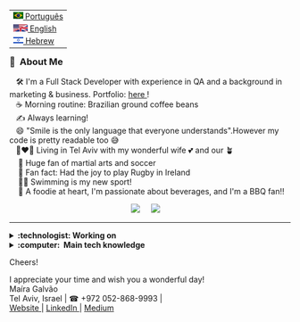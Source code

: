 



<table align="right">
 <tr><td><a href="README.md"><img src="br-flag.jpg" height="13"> Português</a></td></tr>
 <tr><td><a href="README_fr.md"><img src="eng-flag.svg" height="13"> English</a></td></tr>
 <tr><td><a href="README_pt.md"><img src="israel-flag.png" height="13"> Hebrew</a></td></tr>
</table>

### :space_invader: &nbsp;About Me


&nbsp;&nbsp;&nbsp;🛠️ I'm a Full Stack Developer with experience in QA and a background in marketing & business.
Portfolio: <a href='https://maira-galvao-portfolio.web.app/'>here </a>! \
&nbsp;&nbsp;&nbsp;☕ Morning routine: Brazilian ground coffee beans \
&nbsp;&nbsp;&nbsp;✍️ Always learning!\
&nbsp;&nbsp;&nbsp;😄 "Smile is the only language that everyone understands".However my code is pretty readable too 😅\
&nbsp;&nbsp;&nbsp;👩‍❤️‍👩 Living in Tel Aviv with my wonderful wife :two_hearts: and our 🪴\
&nbsp;&nbsp;&nbsp;&nbsp;🥋 Huge fan of martial arts and soccer\
&nbsp;&nbsp;&nbsp;&nbsp;🏉 Fan fact: Had the joy to play Rugby in Ireland\
&nbsp;&nbsp;&nbsp;&nbsp;🏊‍♀️ Swimming is my new sport!\
&nbsp;&nbsp;&nbsp;&nbsp;🥘 A foodie at heart, I'm passionate about beverages, and I'm a BBQ fan!!


<p align="center">
  <a href="mailto:mairagalvao01@gmail.com?subject=Hey%20Maira%20"><img src="https://img.shields.io/badge/gmail-%23D14836.svg?&style=for-the-badge&logo=gmail&logoColor=white" /></a>&nbsp;&nbsp;&nbsp;&nbsp;
 <a href="https://www.linkedin.com/in/maira-galvao"><img src="https://img.shields.io/badge/linkedin-%230077B5.svg?&style=for-the-badge&logo=linkedin&logoColor=white" /></a>&nbsp;&nbsp;&nbsp;&nbsp;

<hr/>

<details>
  <summary><b> :technologist: Working on</b></summary>
  <br/>

<b> Ivrit Sheli | The Hebrew Lyric Transliterate </b>
App that offers phonetic and punctuation Hebrew for English speakers with a lyric link scraped from the web.
<a href='https://github.com/MairaGalvao/The-Hebrew-Lyric-Transliterate'>Code </a>


<b> The Real Bill | The real cost of living worldwide </b>
App that provides information about the Living Index - theory based on the Purchasing Power Parity.
<a href='https://github.com/MairaGalvao/TheRealBill_App'>Code </a> &
 <a href='https://therealbill-6c919.web.app/'>Demo </a>





 
 
</details>



<details>
  <summary><b>:computer: &nbsp;Main tech knowledge</b></summary>
  <br/>

![Python](https://img.shields.io/badge/PYTHON-007396.svg?&style=flat&logo=python&logoColor=white)&nbsp;
![React](https://img.shields.io/badge/REACT-DD0031.svg?&style=flat&logo=react&logoColor=white)&nbsp;
![Angular](https://img.shields.io/badge/ANGULAR-DD0031.svg?&style=flat&logo=angular&logoColor=white)&nbsp;
![HTML5](https://img.shields.io/badge/HTML5-E34F26.svg?&style=flat&logo=html5&logoColor=white)&nbsp;
![CSS3](https://img.shields.io/badge/CSS3-%231572B6.svg?&style=flat&logo=css3&logoColor=white)&nbsp;
![JavaScript](https://img.shields.io/badge/JAVASCRIPT-323330.svg?&style=flat&logo=javascript&logoColor=%23F7DF1E)&nbsp;
![TypeScript](https://img.shields.io/badge/TYPESCRIPT-%23007ACC.svg?&style=flat&logo=typescript&logoColor=white)&nbsp;\
![Git](https://img.shields.io/badge/GIT-%23F05033.svg?&style=flat&logo=git&logoColor=white)&nbsp;
![GitHub](https://img.shields.io/badge/GITHUB-%23121011.svg?&style=flat&logo=github&logoColor=white)&nbsp;
![MySQL](https://img.shields.io/badge/MYSQL-4479A1.svg?&style=flat&logo=mariadb&logoColor=white)
![LINUX](https://img.shields.io/badge/LINUX-FCC624?style=flat-square&logo=linux&logoColor=black)
![VSCode](https://img.shields.io/badge/VSCODE-007ACC.svg?&style=flat&logo=visual-studio-code)&nbsp;
![MaterialUI](https://img.shields.io/badge/MATERIALUI-007ACC.svg?&style=flat&logo=material-ui)&nbsp;
![NodeJS](https://img.shields.io/badge/NODEJS-339933.svg?&style=flat&logo=node.js&logoColor=white)&nbsp;
![Redux](https://img.shields.io/badge/REDUX-339933.svg?&style=flat&logo=redux&logoColor=white)&nbsp;
</details>

  
Cheers! 

I appreciate your time and wish you a wonderful day!\
Maíra Galvão \
Tel Aviv, Israel | ☎ +972 052-868-9993 | \
 <a href='https://maira-galvao-portfolio.web.app/'> Website </a> |
<a href='https://www.linkedin.com/in/maira-galvao'> LinkedIn </a> |
<a href='https://mairagalvao.medium.com/'> Medium </a>


